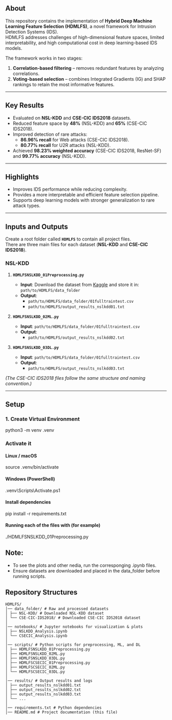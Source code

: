 ## About

This repository contains the implementation of **Hybrid Deep Machine Learning Feature Selection (HDMLFS)**, a novel framework for Intrusion Detection Systems (IDS).  
HDMLFS addresses challenges of high-dimensional feature spaces, limited interpretability, and high computational cost in deep learning-based IDS models.  

The framework works in two stages:
1. **Correlation-based filtering** – removes redundant features by analyzing correlations.  
2. **Voting-based selection** – combines Integrated Gradients (IG) and SHAP rankings to retain the most informative features.  

---

## Key Results

- Evaluated on **NSL-KDD** and **CSE-CIC IDS2018** datasets.  
- Reduced feature space by **48%** (NSL-KDD) and **65%** (CSE-CIC IDS2018).  
- Improved detection of rare attacks:
  - **86.96% recall** for Web attacks (CSE-CIC IDS2018).  
  - **80.77% recall** for U2R attacks (NSL-KDD).  
- Achieved **98.23% weighted accuracy** (CSE-CIC IDS2018, ResNet-SF) and **99.77% accuracy** (NSL-KDD).  

---

## Highlights

- Improves IDS performance while reducing complexity.  
- Provides a more interpretable and efficient feature selection pipeline.  
- Supports deep learning models with stronger generalization to rare attack types.  

---

## Inputs and Outputs

Create a root folder called **`HDMLFS`** to contain all project files.  
There are three main files for each dataset (**NSL-KDD** and **CSE-CIC IDS2018**).  

### NSL-KDD
1. **`HDMLFSNSLKDD_01Preprocessing.py`**  
   - **Input**: Download the dataset from [Kaggle](https://www.kaggle.com/datasets/hassan06/nslkdd) and store it in:  
     `path/to/HDMLFS/data_folder`  
   - **Output**:  
     - `path/to/HDMLFS/data_folder/01fulltraintest.csv`  
     - `path/to/HDMLFS/output_results_nslkdd01.txt`  

2. **`HDMLFSNSLKDD_02ML.py`**  
   - **Input**: `path/to/HDMLFS/data_folder/01fulltraintest.csv`  
   - **Output**:  
     - `path/to/HDMLFS/output_results_nslkdd02.txt`  

3. **`HDMLFSNSLKDD_03DL.py`**  
   - **Input**: `path/to/HDMLFS/data_folder/01fulltraintest.csv`  
   - **Output**:  
     - `path/to/HDMLFS/output_results_nslkdd03.txt`  

*(The CSE-CIC IDS2018 files follow the same structure and naming convention.)*  

---

## Setup

### 1. Create Virtual Environment

python3 -m venv .venv

### Activate it
#### Linux / macOS
source .venv/bin/activate

#### Windows (PowerShell)
.venv\Scripts\Activate.ps1

#### Install dependencies
pip install -r requirements.txt

#### Running each of the files with (for example)
./HDMLFSNSLKDD_01Preprocessing.py

## Note: 
- To see the plots and other nedia, run the corresponging .ipynb files.
- Ensure datasets are downloaded and placed in the data_folder before running scripts.


## Repository Structures 
```
HDMLFS/
│── data_folder/ # Raw and processed datasets
│ ├── NSL-KDD/ # Downloaded NSL-KDD dataset
│ └── CSE-CIC-IDS2018/ # Downloaded CSE-CIC IDS2018 dataset
│
│── notebooks/ # Jupyter notebooks for visualization & plots
│ ├── NSLKDD_Analysis.ipynb
│ └── CSECIC_Analysis.ipynb
│
│── scripts/ # Python scripts for preprocessing, ML, and DL
│ ├── HDMLFSNSLKDD_01Preprocessing.py
│ ├── HDMLFSNSLKDD_02ML.py
│ ├── HDMLFSNSLKDD_03DL.py
│ ├── HDMLFSCSECIC_01Preprocessing.py
│ ├── HDMLFSCSECIC_02ML.py
│ └── HDMLFSCSECIC_03DL.py
│
│── results/ # Output results and logs
│ ├── output_results_nslkdd01.txt
│ ├── output_results_nslkdd02.txt
│ ├── output_results_nslkdd03.txt
│ └── ...
│
│── requirements.txt # Python dependencies
│── README.md # Project documentation (this file)
```
